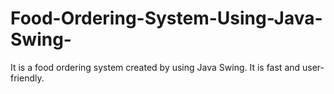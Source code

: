 # Food-Ordering-System-Using-Java-Swing-
It is a food ordering system created by using Java Swing. It is fast and user-friendly.
